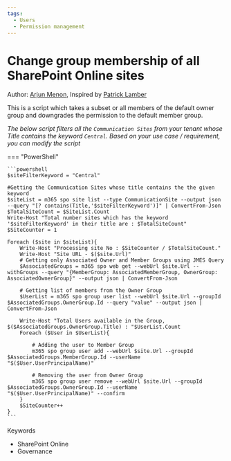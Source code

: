 ```yaml
---
tags:
  - Users
  - Permission management
---
```


# Change group membership of all SharePoint Online sites

Author: [Arjun Menon](https://twitter.com/arjunumenon), Inspired by [Patrick Lamber](https://www.nubo.eu/Change-The-Group-Memberships-Of-All-SharePoint-Online-Sites/)


This is a script which takes a subset or all members of the default owner group and downgrades the permission to the default member group.

*The below script filters all the `Communication Sites` from your tenant whose Title contains the keyword `Central`. Based on your use case / requirement, you can modify the script*


=== "PowerShell"

    ```powershell
    $siteFilterKeyword = "Central"

    #Getting the Communication Sites whose title contains the the given keyword
    $siteList = m365 spo site list --type CommunicationSite --output json --query "[? contains(Title,'$siteFilterKeyword')]" | ConvertFrom-Json
    $TotalSiteCount = $SiteList.Count
    Write-Host "Total number sites which has the keyword '$siteFilterKeyword' in their title are : $TotalSiteCount"
    $SiteCounter = 1

    Foreach ($site in $siteList){
        Write-Host "Processing site No : $SiteCounter / $TotalSiteCount."
        Write-Host "Site URL - $($site.Url)"
        # Getting only Associated Owner and Member Groups using JMES Query
        $AssociatedGroups = m365 spo web get --webUrl $site.Url --withGroups --query "{MemberGroup: AssociatedMemberGroup, OwnerGroup: AssociatedOwnerGroup}" --output json | ConvertFrom-Json

        # Getting list of members from the Owner Group
        $UserList = m365 spo group user list --webUrl $site.Url --groupId $AssociatedGroups.OwnerGroup.Id --query "value" --output json | ConvertFrom-Json

        Write-Host "Total Users available in the Group, $($AssociatedGroups.OwnerGroup.Title) : "$UserList.Count
        Foreach ($User in $UserList){

            # Adding the user to Member Group
            m365 spo group user add --webUrl $site.Url --groupId $AssociatedGroups.MemberGroup.Id --userName "$($User.UserPrincipalName)"
            
            # Removing the user from Owner Group
            m365 spo group user remove --webUrl $site.Url --groupId $AssociatedGroups.OwnerGroup.Id --userName "$($User.UserPrincipalName)" --confirm
        }
        $SiteCounter++
    }
    ```

Keywords

- SharePoint Online
- Governance
